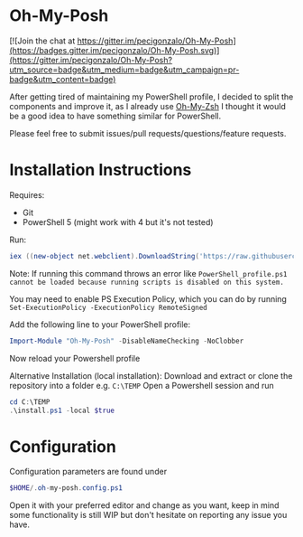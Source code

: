 # Oh-My-Posh
[![Join the chat at https://gitter.im/pecigonzalo/Oh-My-Posh](https://badges.gitter.im/pecigonzalo/Oh-My-Posh.svg)](https://gitter.im/pecigonzalo/Oh-My-Posh?utm_source=badge&utm_medium=badge&utm_campaign=pr-badge&utm_content=badge)

After getting tired of maintaining my PowerShell profile, I decided to split the components and improve it, as I already use [Oh-My-Zsh](ohmyz.sh) I thought it would be a good idea to have something similar for PowerShell.

Please feel free to submit issues/pull requests/questions/feature requests.

# Installation Instructions

Requires:
* Git
* PowerShell 5 (might work with 4 but it's not tested)

Run:

```powershell
iex ((new-object net.webclient).DownloadString('https://raw.githubusercontent.com/pecigonzalo/Oh-My-Posh/master/install.ps1'))
```
Note: If running this command throws an error like ``PowerShell_profile.ps1 cannot be loaded because running
scripts is disabled on this system.``

You may need to enable PS Execution Policy, which you can do by running ``Set-ExecutionPolicy -ExecutionPolicy RemoteSigned``

Add the following line to your PowerShell profile:
```powershell
Import-Module "Oh-My-Posh" -DisableNameChecking -NoClobber
```
Now reload your Powershell profile

Alternative Installation (local installation):
Download and extract or clone the repository into a folder e.g. ```C:\TEMP```
Open a Powershell session and run
```powershell
cd C:\TEMP
.\install.ps1 -local $true
```

# Configuration

Configuration parameters are found under
```powershell
$HOME/.oh-my-posh.config.ps1
```
Open it with your preferred editor and change as you want, keep in mind some functionality is still WIP but don't hesitate on reporting any issue you have.
